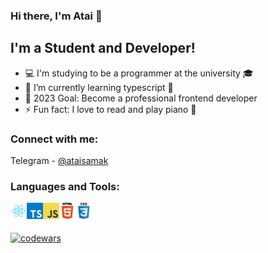 ### Hi there, I'm Atai 👋 

## I'm a Student and Developer!

- 💻 I'm studying to be a programmer at the university 🎓
- 🤖 I’m currently learning typescript 🤩
- 🥅 2023 Goal: Become a professional frontend developer
- ⚡ Fun fact: I love to read and play piano 🎹

### Connect with me:

Telegram - [@ataisamak](https://t.me/ataisamak)

### Languages and Tools:

[<img align="left" alt="React" width="26px" src="https://raw.githubusercontent.com/github/explore/80688e429a7d4ef2fca1e82350fe8e3517d3494d/topics/react/react.png" />][react]
[<img align="left" alt="CSS3" width="26px" src="https://raw.githubusercontent.com/github/explore/80688e429a7d4ef2fca1e82350fe8e3517d3494d/topics/typescript/typescript.png" />][ts]
[<img align="left" alt="JavaScript" width="26px" src="https://raw.githubusercontent.com/github/explore/80688e429a7d4ef2fca1e82350fe8e3517d3494d/topics/javascript/javascript.png" />][js]
[<img align="left" alt="HTML5" width="26px" src="https://raw.githubusercontent.com/github/explore/80688e429a7d4ef2fca1e82350fe8e3517d3494d/topics/html/html.png" />][html]
[<img align="left" alt="CSS3" width="26px" src="https://raw.githubusercontent.com/github/explore/80688e429a7d4ef2fca1e82350fe8e3517d3494d/topics/css/css.png" />][css]

[js]: https://developer.mozilla.org/en-US/docs/Web/JavaScript
[ts]: https://www.typescriptlang.org/
[react]: https://reactjs.org/
[html]: https://en.wikipedia.org/wiki/HTML#:~:text=The%20HyperText%20Markup%20Language%20or,(HyperText%20Markup%20Language)
[css]: https://en.wikipedia.org/wiki/CSS
<br />
<br />

[![codewars](https://www.codewars.com/users/AtaiSamak/badges/large)](https://www.codewars.com/users/AtaiSamak)
